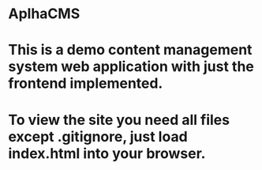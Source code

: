 # AplhaCMS
# This is a demo content management system web application with just the frontend implemented.
# To view the site you need all files except .gitignore, just load index.html into your browser.